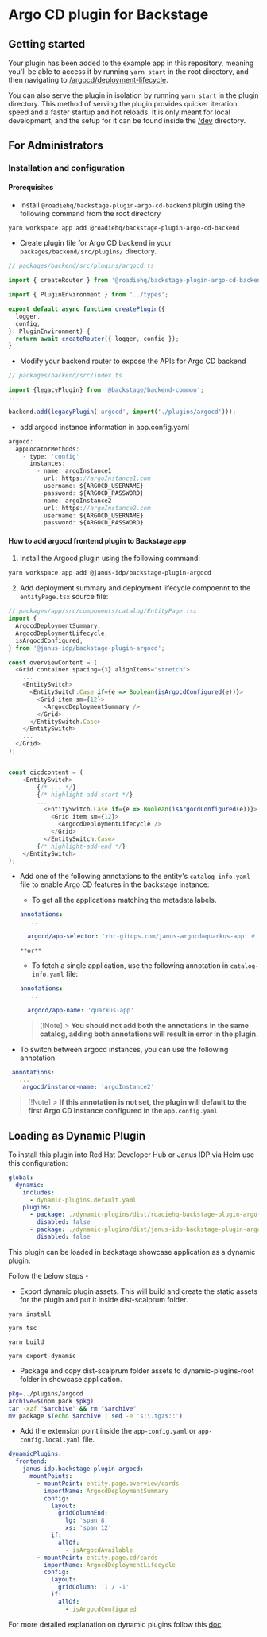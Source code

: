 # Argo CD plugin for Backstage

## Getting started

Your plugin has been added to the example app in this repository, meaning you'll be able to access it by running `yarn start` in the root directory, and then navigating to [/argocd/deployment-lifecycle](http://localhost:3000/argocd/deployment-lifecycle).

You can also serve the plugin in isolation by running `yarn start` in the plugin directory.
This method of serving the plugin provides quicker iteration speed and a faster startup and hot reloads.
It is only meant for local development, and the setup for it can be found inside the [/dev](./dev) directory.

## For Administrators

### Installation and configuration

#### Prerequisites

- Install `@roadiehq/backstage-plugin-argo-cd-backend` plugin using the following command from the root directory
<!-- configure it by following [Argo CD Backend Plugin docs](https://www.npmjs.com/package/@roadiehq/backstage-plugin-argo-cd-backend) -->

```bash
yarn workspace app add @roadiehq/backstage-plugin-argo-cd-backend
```

- Create plugin file for Argo CD backend in your `packages/backend/src/plugins/` directory.

```ts
// packages/backend/src/plugins/argocd.ts

import { createRouter } from '@roadiehq/backstage-plugin-argo-cd-backend';

import { PluginEnvironment } from '../types';

export default async function createPlugin({
  logger,
  config,
}: PluginEnvironment) {
  return await createRouter({ logger, config });
}
```

- Modify your backend router to expose the APIs for Argo CD backend

```ts
// packages/backend/src/index.ts

import {legacyPlugin} from '@backstage/backend-common';
...

backend.add(legacyPlugin('argocd', import('./plugins/argocd')));
```

- add argocd instance information in app.config.yaml

```ts
argocd:
  appLocatorMethods:
    - type: 'config'
      instances:
        - name: argoInstance1
          url: https://argoInstance1.com
          username: ${ARGOCD_USERNAME}
          password: ${ARGOCD_PASSWORD}
        - name: argoInstance2
          url: https://argoInstance2.com
          username: ${ARGOCD_USERNAME}
          password: ${ARGOCD_PASSWORD}
```

#### How to add argocd frontend plugin to Backstage app

1. Install the Argocd plugin using the following command:

```bash
yarn workspace app add @janus-idp/backstage-plugin-argocd
```

2. Add deployment summary and deployment lifecycle compoennt to the `entityPage.tsx` source file:

```ts
// packages/app/src/components/catalog/EntityPage.tsx
import {
  ArgocdDeploymentSummary,
  ArgocdDeploymentLifecycle,
  isArgocdConfigured,
} from '@janus-idp/backstage-plugin-argocd';

const overviewContent = (
  <Grid container spacing={3} alignItems="stretch">
    ...
    <EntitySwitch>
      <EntitySwitch.Case if={e => Boolean(isArgocdConfigured(e))}>
        <Grid item sm={12}>
          <ArgocdDeploymentSummary />
        </Grid>
      </EntitySwitch.Case>
    </EntitySwitch>
    ...
  </Grid>
);


const cicdcontent = (
    <EntitySwitch>
        {/* ... */}
        {/* highlight-add-start */}
        ...
          <EntitySwitch.Case if={e => Boolean(isArgocdConfigured(e))}>
            <Grid item sm={12}>
              <ArgocdDeploymentLifecycle />
            </Grid>
          </EntitySwitch.Case>
        {/* highlight-add-end */}
    </EntitySwitch>
);
```

- Add one of the following annotations to the entity's `catalog-info.yaml` file to enable Argo CD features in the backstage instance:

  - To get all the applications matching the metadata labels.

  ```yaml
  annotations:
    ...

    argocd/app-selector: 'rht-gitops.com/janus-argocd=quarkus-app' # format: `label.key=label.value`

  ```

      **or**

  - To fetch a single application, use the following annotation in `catalog-info.yaml` file:

  ```yaml
  annotations:
    ...

    argocd/app-name: 'quarkus-app'

  ```

  > [!Note] > **You should not add both the annotations in the same catalog, adding both annotations will result in error in the plugin.**

- To switch between argocd instances, you can use the following annotation

```yaml
 annotations:
   ...
    argocd/instance-name: 'argoInstance2'
```

> [!Note] > **If this annotation is not set, the plugin will default to the first Argo CD instance configured in the `app.config.yaml`**

## Loading as Dynamic Plugin

To install this plugin into Red Hat Developer Hub or Janus IDP via Helm use this configuration:

```yaml
global:
  dynamic:
    includes:
      - dynamic-plugins.default.yaml
    plugins:
      - package: ./dynamic-plugins/dist/roadiehq-backstage-plugin-argo-cd-backend-dynamic
        disabled: false
      - package: ./dynamic-plugins/dist/janus-idp-backstage-plugin-argocd
        disabled: false
```

This plugin can be loaded in backstage showcase application as a dynamic plugin.

Follow the below steps -

- Export dynamic plugin assets. This will build and create the static assets for the plugin and put it inside dist-scalprum folder.

`yarn install`

`yarn tsc`

`yarn build`

`yarn export-dynamic`

- Package and copy dist-scalprum folder assets to dynamic-plugins-root folder in showcase application.

```sh
pkg=../plugins/argocd
archive=$(npm pack $pkg)
tar -xzf "$archive" && rm "$archive"
mv package $(echo $archive | sed -e 's:\.tgz$::')
```

- Add the extension point inside the `app-config.yaml` or `app-config.local.yaml` file.

```yaml
dynamicPlugins:
  frontend:
    janus-idp.backstage-plugin-argocd:
      mountPoints:
        - mountPoint: entity.page.overview/cards
          importName: ArgocdDeploymentSummary
          config:
            layout:
              gridColumnEnd:
                lg: 'span 8'
                xs: 'span 12'
            if:
              allOf:
                - isArgocdAvailable
        - mountPoint: entity.page.cd/cards
          importName: ArgocdDeploymentLifecycle
          config:
            layout:
              gridColumn: '1 / -1'
            if:
              allOf:
                - isArgocdConfigured
```

For more detailed explanation on dynamic plugins follow this [doc](https://github.com/janus-idp/backstage-showcase/blob/main/showcase-docs/dynamic-plugins.md).
